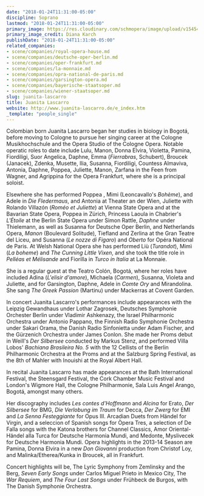 ```yaml
---
date: "2018-01-24T11:31:00-05:00"
discipline: Soprano
lastmod: "2018-01-24T11:31:00-05:00"
primary_image: https://res.cloudinary.com/schmopera/image/upload/v1545409169/media/webhook-uploads/1516811189255/DSC_7356_fs.jpg.jpg
primary_image_credit: Diana Karch
publishDate: "2018-01-24T11:31:00-05:00"
related_companies:
- scene/companies/royal-opera-house.md
- scene/companies/deutsche-oper-berlin.md
- scene/companies/oper-frankfurt.md
- scene/companies/la-monnaie.md
- scene/companies/opra-national-de-paris.md
- scene/companies/garsington-opera.md
- scene/companies/bayerische-staatsoper.md
- scene/companies/wiener-staatsoper.md
slug: juanita-lascarro
title: Juanita Lascarro
website: http://www.juanita-lascarro.de/e_index.htm
_template: "people_single"
---
```


Colombian born Juanita Lascarro began her studies in biology in Bogotá, before moving to Cologne to pursue her singing career at the Cologne Musikhochschule and the Opera Studio of the Cologne Opera. 
Notable operatic roles to date include Lulu, Manon, Donna Elvira, Violetta, Pamina, Fiordiligi, Suor Angelica, Daphne, Emma (*Fierrabras*, Schubert), Broucek (Janacek), Zdenka, Musette, Ilia, Susanna, Fiordiligi, Countess Almaviva, Antonia, Daphne, Poppea, Juliette, Manon, Zarfana in the Feen from Wagner, and Agrippina for the Opera Frankfurt, where she is a principal soloist.

Elsewhere she has performed Poppea , Mimi (Leoncavallo's *Bohème*), and Adele in *Die Fledermaus*, and Antonia at Theater an der Wien, Juliette with Rolando Villazón (*Roméo et Juliette*) at Vienna State Opera and at the Bavarian State Opera, Poppea in Zürich, Princess Laoula in Chabrier's *L'Étoile* at the Berlin State Opera under Simon Rattle, *Daphne* under Thielemann, as well as Susanna for Deutsche Oper Berlin, and Netherlands Opera, *Manon* (Boulevard Solitude), Tiefland and Zerlina at the Gran Teatre del Liceu, and Susanna (*Le nozze di Figaro*) and *Oberto* for Opéra National de Paris. At Welsh National Opera she has performed Liù (*Turandot*), Mimì (*La boheme*) and *The Cunning Little Vixen*, and she took the title role in *Pelléas et Mélisande* and Fiorilla in *Turco in Italia* at La Monnaie. 

She is a regular guest at the Teatro Colón, Bogotá, where her roles have included Adina (*L'elisir d'amore*), Michaela (*Carmen*), Susanna, Violeta and Juliette, and for Garsington, Daphne, Adele in *Comte Ory* and Mirandolina. She sang *The Greek Passion* (Martinu) under Mackerras at Covent Garden. 

In concert Juanita Lascarro's performances include appearances with the Leipzig Gewandhaus under Lothar Zagrosek, Deutsches Symphonie Orchester Berlin under Vladimir Ashkenazy, the Israel Philharmonic Orchestra under Antonio Pappano, the Finnish Radio Symphonie Orchestra under Sakari Orama, the Danish Radio Sinfonietta under Adam Fischer, and the Gürzenich Orchestra under James Conlon. She made her Proms debut in Weill's *Der Silbersee* conducted by Markus Stenz, and performed Villa Lobos' *Bachiana Brasileira No. 5* with the 12 Cellists of the Berlin Philharmonic Orchestra at the Proms and at the Salzburg Spring Festival, as the 8th of Mahler with Inouishi at the Royal Albert Hall.

In recital Juanita Lascarro has made appearances at the Bath International Festival, the Steensgard Festival, the Cork Chamber Music Festival and London's Wigmore Hall, the Cologne Philharmonie, Sala Luis Angel Arango, Bogotá, amongst many others.

Her discography includes *Les contes d'Hoffmann* and *Alcina* for Erato, *Der Silbersee* for BMG, *Die Verlobung im Traum* for Decca, *Der Zwerg* for EMI and *La Senna Festeggiante* for Opus III. Arcadian Duets from Händel for Virgin, and a seleccion of Spanish songs for Òpera Tres, a selection of De Falla songs with the Katona brothers for Channel Classics, Amor Oriental- Händel alla Turca for Deutsche Harmonia Mundi, and Medonte, Myslivecek for Deutsche Harmonia Mundi.
Opera highlights in the 2013-14 Season are Pamina, Donna Elvira in a new *Don Giovanni* production from Christof Loy, and Malinka/Etherea/Kunka in Broucek, all in Frankfurt.

Concert highlights will be, The Lyric Symphony from Zemlinsky and the Berg, *Seven Early Songs* under Carlos Miguel Prieto in Mexico City, The *War Requiem*, and *The Four Last Songs* under Frühbeck de Burgos, with The Danish Symphonie Orchestra.
